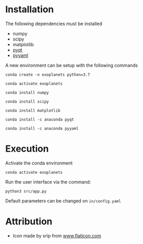 # Installation

The following dependencies must be installed

- numpy
- scipy
- matplotlib
- [pyqt](https://www.riverbankcomputing.com/software/pyqt/)
- [pyyaml](https://pyyaml.org/wiki/PyYAML)

A new environment can be setup with the following commands

`conda create -n exoplanets python=3.7`

`conda activate exoplanets`

`conda install numpy`

`conda install scipy`

`conda install matplotlib`

`conda install -c anaconda pyqt`

`conda install -c anaconda pyyaml`




# Execution

Activate the conda environment

`conda activate exoplanets`

Run the user interface via the command:

`python3 src/app.py`

Default parameters can be changed on `in/config.yaml`

# Attribution

- Icon made by srip from www.flaticon.com
